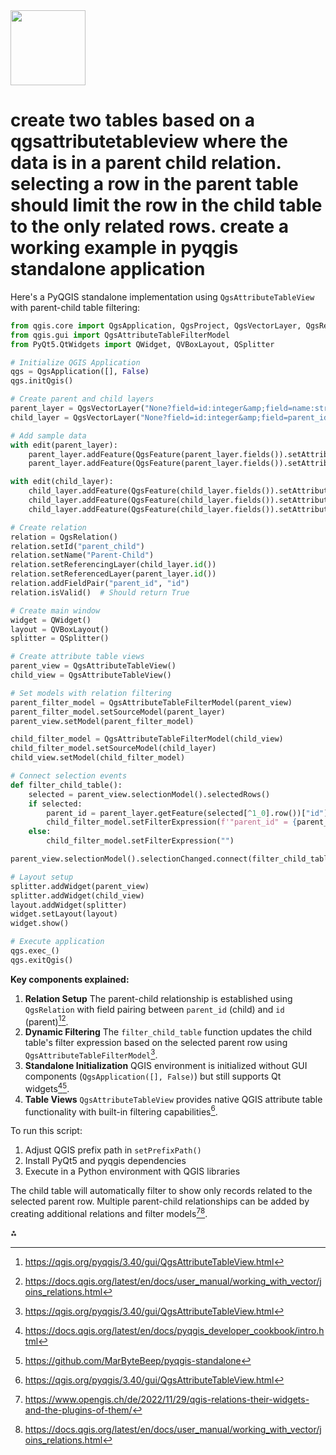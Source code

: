 <img src="https://r2cdn.perplexity.ai/pplx-full-logo-primary-dark%402x.png" class="logo" width="120"/>

# create two tables based on a qgsattributetableview where the data is in a parent child relation. selecting a row in the parent table should limit the row in the child table to the only related rows. create a working example in pyqgis standalone application

Here's a PyQGIS standalone implementation using `QgsAttributeTableView` with parent-child table filtering:

```python
from qgis.core import QgsApplication, QgsProject, QgsVectorLayer, QgsRelation, QgsAttributeTableView
from qgis.gui import QgsAttributeTableFilterModel
from PyQt5.QtWidgets import QWidget, QVBoxLayout, QSplitter

# Initialize QGIS Application
qgs = QgsApplication([], False)
qgs.initQgis()

# Create parent and child layers
parent_layer = QgsVectorLayer("None?field=id:integer&amp;field=name:string", "Parent", "memory")
child_layer = QgsVectorLayer("None?field=id:integer&amp;field=parent_id:integer&amp;field=child_data:string", "Child", "memory")

# Add sample data
with edit(parent_layer):
    parent_layer.addFeature(QgsFeature(parent_layer.fields()).setAttributes([1, "Parent 1"]))
    parent_layer.addFeature(QgsFeature(parent_layer.fields()).setAttributes([2, "Parent 2"]))

with edit(child_layer):
    child_layer.addFeature(QgsFeature(child_layer.fields()).setAttributes([1, 1, "Child 1-1"]))
    child_layer.addFeature(QgsFeature(child_layer.fields()).setAttributes([2, 1, "Child 1-2"]))
    child_layer.addFeature(QgsFeature(child_layer.fields()).setAttributes([3, 2, "Child 2-1"]))

# Create relation
relation = QgsRelation()
relation.setId("parent_child")
relation.setName("Parent-Child")
relation.setReferencingLayer(child_layer.id())
relation.setReferencedLayer(parent_layer.id())
relation.addFieldPair("parent_id", "id")
relation.isValid()  # Should return True

# Create main window
widget = QWidget()
layout = QVBoxLayout()
splitter = QSplitter()

# Create attribute table views
parent_view = QgsAttributeTableView()
child_view = QgsAttributeTableView()

# Set models with relation filtering
parent_filter_model = QgsAttributeTableFilterModel(parent_view)
parent_filter_model.setSourceModel(parent_layer)
parent_view.setModel(parent_filter_model)

child_filter_model = QgsAttributeTableFilterModel(child_view)
child_filter_model.setSourceModel(child_layer)
child_view.setModel(child_filter_model)

# Connect selection events
def filter_child_table():
    selected = parent_view.selectionModel().selectedRows()
    if selected:
        parent_id = parent_layer.getFeature(selected[^1_0].row())["id"]
        child_filter_model.setFilterExpression(f'"parent_id" = {parent_id}')
    else:
        child_filter_model.setFilterExpression("")

parent_view.selectionModel().selectionChanged.connect(filter_child_table)

# Layout setup
splitter.addWidget(parent_view)
splitter.addWidget(child_view)
layout.addWidget(splitter)
widget.setLayout(layout)
widget.show()

# Execute application
qgs.exec_()
qgs.exitQgis()
```

**Key components explained:**

1. **Relation Setup**
The parent-child relationship is established using `QgsRelation` with field pairing between `parent_id` (child) and `id` (parent)[^1_8][^1_9].
2. **Dynamic Filtering**
The `filter_child_table` function updates the child table's filter expression based on the selected parent row using `QgsAttributeTableFilterModel`[^1_8].
3. **Standalone Initialization**
QGIS environment is initialized without GUI components (`QgsApplication([], False)`) but still supports Qt widgets[^1_3][^1_10].
4. **Table Views**
`QgsAttributeTableView` provides native QGIS attribute table functionality with built-in filtering capabilities[^1_8].

To run this script:

1. Adjust QGIS prefix path in `setPrefixPath()`
2. Install PyQt5 and pyqgis dependencies
3. Execute in a Python environment with QGIS libraries

The child table will automatically filter to show only records related to the selected parent row. Multiple parent-child relationships can be added by creating additional relations and filter models[^1_6][^1_9].

<div>⁂</div>

[^1_1]: https://community.fabric.microsoft.com/t5/Desktop/How-to-create-parent-child-data-structure-to-build-a-ragged/td-p/3529146

[^1_2]: https://github.com/opengisch/QField/discussions/5745

[^1_3]: https://docs.qgis.org/latest/en/docs/pyqgis_developer_cookbook/intro.html

[^1_4]: https://community.qlik.com/t5/QlikView-App-Dev/create-2-tables-from-one/td-p/1778464

[^1_5]: https://stackoverflow.com/questions/71647032/creating-a-qtreewidget-from-a-parent-child-table-in-python

[^1_6]: https://www.opengis.ch/de/2022/11/29/qgis-relations-their-widgets-and-the-plugins-of-them/

[^1_7]: https://blocks.roadtolarissa.com/thomasg77/f711853e5fb81c746d2a1af0b2a9ecf5

[^1_8]: https://qgis.org/pyqgis/3.40/gui/QgsAttributeTableView.html

[^1_9]: https://docs.qgis.org/latest/en/docs/user_manual/working_with_vector/joins_relations.html

[^1_10]: https://github.com/MarByteBeep/pyqgis-standalone

